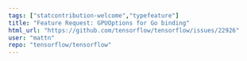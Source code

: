 ```yaml
---
tags: ["statcontribution-welcome","typefeature"]
title: "Feature Request: GPUOptions for Go binding"
html_url: "https://github.com/tensorflow/tensorflow/issues/22926"
user: "mattn"
repo: "tensorflow/tensorflow"
---
```


